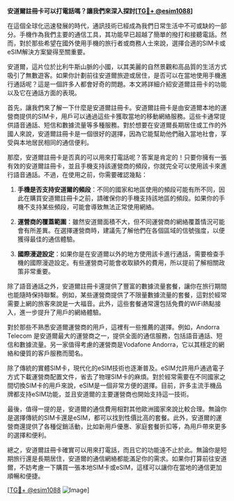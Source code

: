 **安道爾註冊卡可以打電話嗎？讓我們來深入探討[[TG💪+ @esim1088](https://t.me/s/esim1088)]**

在這個全球化迅速發展的時代，通訊技術已經成為我們日常生活中不可或缺的一部分。手機作為我們主要的通信工具，其功能早已超越了簡單的撥打和接聽電話。然而，對於那些希望在國外使用手機的旅行者或商務人士來說，選擇合適的SIM卡或eSIM解決方案變得至關重要。

安道爾，這片位於比利牛斯山脈的小國，以其美麗的自然景觀和高品質的生活方式吸引了無數遊客。如果你計劃前往安道爾旅遊或居住，是否可以在當地使用手機進行通話呢？這是一個許多人都會好奇的問題。本文將詳細介紹安道爾註冊卡的功能以及它在通話方面的表現。

首先，讓我們來了解一下什麼是安道爾註冊卡。安道爾註冊卡是由安道爾本地的運營商提供的SIM卡，用戶可以通過這些卡獲取當地的移動網絡服務。這些卡通常提供語音通話、短信和數據流量等多種服務。對於想要在安道爾長期居住或工作的外國人來說，安道爾註冊卡是一個很好的選擇，因為它能幫助他們融入當地社會，享受與本地居民相同的通信便利。

那麼，安道爾註冊卡是否真的可以用來打電話呢？答案是肯定的！只要你擁有一張有效的安道爾註冊卡，並且手機支持該運營商的頻段，你就完全可以使用該卡來進行語音通話。不過，在使用之前，你需要確認幾點：

1. **手機是否支持安道爾的頻段**：不同的國家和地區使用的頻段可能有所不同，因此在購買安道爾註冊卡之前，請確保你的手機支持該地區的頻段。如果你的手機不支持某些頻段，可能會導致無法正常使用網絡。

2. **運營商的覆蓋範圍**：雖然安道爾面積不大，但不同運營商的網絡覆蓋情況可能會有所差異。在選擇運營商時，建議先了解他們在各個區域的信號強度，以便獲得最佳的通信體驗。

3. **國際漫遊設定**：如果你是在安道爾以外的地方使用該卡進行通話，需要檢查手機的國際漫遊設定。有些運營商可能會收取額外的費用，所以提前了解相關政策非常重要。

除了語音通話之外，安道爾註冊卡還提供了豐富的數據流量套餐，讓你在旅行期間也能隨時保持聯繫。例如，某些運營商提供了不限量數據流量的套餐，這對於經常需要上網的旅客來說是一大福音。此外，這些套餐通常還包括免費的WiFi熱點接入，進一步提升了用戶的網絡體驗。

對於那些不熟悉安道爾運營商的用戶，這裡有一些推薦的選擇。例如，Andorra Telecom 是安道爾最大的運營商之一，提供全面的通信服務，包括語音通話、短信和數據流量。另一家值得考慮的運營商是Vodafone Andorra，它以其穩定的網絡和優質的客戶服務而聞名。

除了傳統的實體SIM卡，現代化的eSIM技術也逐漸普及。eSIM允許用戶通過電子方式下載運營商配置文件，省去了物理SIM卡的麻煩。對於經常需要在不同國家之間切換SIM卡的用戶來說，eSIM是一個非常方便的選擇。目前，許多主流手機品牌都支持eSIM功能，並且安道爾的主要運營商也開始支持這一技術。

最後，值得一提的是，安道爾的通信費用相對其他歐洲國家來說比較合理。無論你是選擇傳統的SIM卡還是eSIM，都可以找到性價比高的套餐。此外，安道爾的運營商還提供了各種促銷活動，比如新用戶優惠、家庭套餐折扣等，為用戶帶來更多的選擇和便利。

總之，安道爾註冊卡確實可以用來打電話，而且它的功能遠不止於此。無論你是短期旅行還是長期居住，安道爾的通信網絡都能滿足你的需求。如果你打算前往安道爾，不妨考慮一下購買一張本地SIM卡或eSIM，這樣可以讓你在當地的通信更加順暢和便捷。

[[TG💪+ @esim1088](https://t.me/s/esim1088) ![Image](https://i.postimg.cc/4NQfJmqS/Snipaste-2025-05-13-00-14-12.png)]